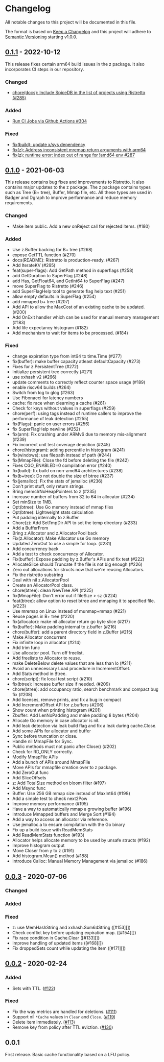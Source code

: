 # Changelog
All notable changes to this project will be documented in this file.

The format is based on [Keep a Changelog](http://keepachangelog.com/en/1.0.0/)
and this project will adhere to [Semantic Versioning](http://semver.org/spec/v2.0.0.html) starting v1.0.0.

## [0.1.1] - 2022-10-12

[0.1.1]: https://github.com/dgraph-io/ristretto/compare/v0.1.0..v0.1.1
This release fixes certain arm64 build issues in the z package.  It also
incorporates CI steps in our repository.

### Changed
- [chore(docs): Include SpiceDB in the list of projects using Ristretto (#285)](https://github.com/dgraph-io/ristretto/pull/311)

### Added
- [Run CI Jobs via Github Actions #304](https://github.com/dgraph-io/ristretto/pull/304)

### Fixed
- [fix(build): update x/sys dependency](https://github.com/dgraph-io/ristretto/pull/308)
- [fix(z): Address inconsistent mremap return arguments with arm64](https://github.com/dgraph-io/ristretto/pull/309)
- [fix(z): runtime error: index out of range for !amd64 env #287](https://github.com/dgraph-io/ristretto/pull/307)

## [0.1.0] - 2021-06-03

[0.1.0]: https://github.com/dgraph-io/ristretto/compare/v0.0.3..v0.1.0
This release contains bug fixes and improvements to Ristretto. It also contains
major updates to the z package. The z package contains types such as Tree (B+
tree), Buffer, Mmap file, etc. All these types are used in Badger and Dgraph to
improve performance and reduce memory requirements.

### Changed
- Make item public. Add a new onReject call for rejected items. (#180)

### Added
- Use z.Buffer backing for B+ tree (#268)
- expose GetTTL function (#270)
- docs(README): Ristretto is production-ready. (#267)
- Add IterateKV (#265)
- feat(super-flags): Add GetPath method in superflags (#258)
- add GetDuration to SuperFlag (#248)
- add Has, GetFloat64, and GetInt64 to SuperFlag (#247)
- move SuperFlag to Ristretto (#246)
- add SuperFlagHelp tool to generate flag help text (#251)
- allow empty defaults in SuperFlag (#254)
- add mmaped b+ tree (#207)
- Add API to allow the MaxCost of an existing cache to be updated. (#200)
- Add OnExit handler which can be used for manual memory management (#183)
- Add life expectancy histogram (#182)
- Add mechanism to wait for items to be processed. (#184)

### Fixed
- change expiration type from int64 to time.Time (#277)
- fix(buffer): make buffer capacity atleast defaultCapacity (#273)
- Fixes for z.PersistentTree (#272)
- Initialize persistent tree correctly (#271)
- use xxhash v2 (#266)
- update comments to correctly reflect counter space usage (#189)
- enable riscv64 builds (#264)
- Switch from log to glog (#263)
- Use Fibonacci for latency numbers
- cache: fix race when clearning a cache (#261)
- Check for keys without values in superflags (#259)
- chore(perf): using tags instead of runtime callers to improve the performance of leak detection (#255)
- fix(Flags): panic on user errors (#256)
- fix SuperFlagHelp newline (#252)
- fix(arm): Fix crashing under ARMv6 due to memory mis-alignment (#239)
- Fix incorrect unit test coverage depiction (#245)
- chore(histogram): adding percentile in histogram (#241)
- fix(windows): use filepath instead of path (#244)
- fix(MmapFile): Close the fd before deleting the file (#242)
- Fixes CGO_ENABLED=0 compilation error (#240)
- fix(build): fix build on non-amd64 architectures (#238)
- fix(b+tree): Do not double the size of btree (#237)
- fix(jemalloc): Fix the stats of jemalloc (#236)
- Don't print stuff, only return strings.
- Bring memclrNoHeapPointers to z (#235)
- increase number of buffers from 32 to 64 in allocator (#234)
- Set minSize to 1MB.
- Opt(btree): Use Go memory instead of mmap files
- Opt(btree): Lightweight stats calculation
- Put padding internally to z.Buffer
- Chore(z): Add SetTmpDir API to set the temp directory (#233)
- Add a BufferFrom
- Bring z.Allocator and z.AllocatorPool back
- Fix(z.Allocator): Make Allocator use Go memory
- Updated ZeroOut to use a simple for loop.  (#231)
- Add concurrency back
- Add a test to check concurrency of Allocator.
- Fix(buffer): Expose padding by z.Buffer's APIs and fix test (#222)
- AllocateSlice should Truncate if the file is not big enough (#226)
- Zero out allocations for structs now that we're reusing Allocators.
- Fix the ristretto substring
- Deal with nil z.AllocatorPool
- Create an AllocatorPool class.
- chore(btree): clean NewTree API (#225)
- fix(MmapFile): Don't error out if fileSize > sz (#224)
- feat(btree): allow option to reset btree and mmaping it to specified file. (#223)
- Use mremap on Linux instead of munmap+mmap (#221)
- Reuse pages in B+ tree (#220)
- fix(allocator): make nil allocator return go byte slice (#217)
- fix(buffer): Make padding internal to z.buffer (#216)
- chore(buffer): add a parent directory field in z.Buffer (#215)
- Make Allocator concurrent
- Fix infinite loop in allocator (#214)
- Add trim func
- Use allocator pool. Turn off freelist.
- Add freelists to Allocator to reuse.
- make DeleteBelow delete values that are less than lo (#211)
- Avoid an unnecessary Load procedure in IncrementOffset.
- Add Stats method in Btree.
- chore(script): fix local test script (#210)
- fix(btree): Increase buffer size if needed. (#209)
- chore(btree): add occupancy ratio, search benchmark and compact bug fix (#208)
- Add licenses, remove prints, and fix a bug in compact
- Add IncrementOffset API for z.buffers (#206)
- Show count when printing histogram (#201)
- Zbuffer: Add LenNoPadding and make padding 8 bytes (#204)
- Allocate Go memory in case allocator is nil.
- Add leak detection via leak build flag and fix a leak during cache.Close.
- Add some APIs for allocator and buffer
- Sync before truncation or close.
- Handle nil MmapFile for Sync.
- Public methods must not panic after Close() (#202)
- Check for RD_ONLY correctly.
- Modify MmapFile APIs
- Add a bunch of APIs around MmapFile
- Move APIs for mmapfile creation over to z package.
- Add ZeroOut func
- Add SliceOffsets
- z: Add TotalSize method on bloom filter (#197)
- Add Msync func
- Buffer: Use 256 GB mmap size instead of MaxInt64 (#198)
- Add a simple test to check next2Pow
- Improve memory performance (#195)
- Have a way to automatically mmap a growing buffer (#196)
- Introduce Mmapped buffers and Merge Sort (#194)
- Add a way to access an allocator via reference.
- Use jemalloc.a to ensure compilation with the Go binary
- Fix up a build issue with ReadMemStats
- Add ReadMemStats function (#193)
- Allocator helps allocate memory to be used by unsafe structs (#192)
- Improve histogram output
- Move Closer from y to z (#191)
- Add histogram.Mean() method (#188)
- Introduce Calloc: Manual Memory Management via jemalloc (#186)

## [0.0.3] - 2020-07-06

[0.0.3]: https://github.com/dgraph-io/ristretto/compare/v0.0.2..v0.0.3

### Changed

### Added

### Fixed

- z: use MemHashString and xxhash.Sum64String ([#153][])
- Check conflict key before updating expiration map. ([#154][])
- Fix race condition in Cache.Clear ([#133][])
- Improve handling of updated items ([#168][])
- Fix droppedSets count while updating the item ([#171][])

## [0.0.2] - 2020-02-24

[0.0.2]: https://github.com/dgraph-io/ristretto/compare/v0.0.1..v0.0.2

### Added

- Sets with TTL. ([#122][])

### Fixed

- Fix the way metrics are handled for deletions. ([#111][])
- Support nil `*Cache` values in `Clear` and `Close`. ([#119][])
- Delete item immediately. ([#113][])
- Remove key from policy after TTL eviction. ([#130][])

[#111]: https://github.com/dgraph-io/ristretto/issues/111
[#113]: https://github.com/dgraph-io/ristretto/issues/113
[#119]: https://github.com/dgraph-io/ristretto/issues/119
[#122]: https://github.com/dgraph-io/ristretto/issues/122
[#130]: https://github.com/dgraph-io/ristretto/issues/130

## 0.0.1

First release. Basic cache functionality based on a LFU policy.
